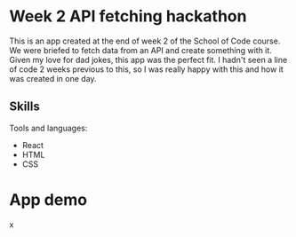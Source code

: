 # Week 2 API fetching hackathon

This is an app created at the end of week 2 of the School of Code course. We were briefed to fetch data from an API and create something with it. Given my love for dad jokes, this app was the perfect fit. I hadn't seen a line of code 2 weeks previous to this, so I was really happy with this and how it was created in one day. 

## Skills

Tools and languages:
- React
- HTML
- CSS

# App demo

x

